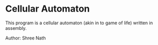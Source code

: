 # Cellular Automaton 

This program is a cellular automaton (akin in to game of life) written in assembly.

Author: Shree Nath

